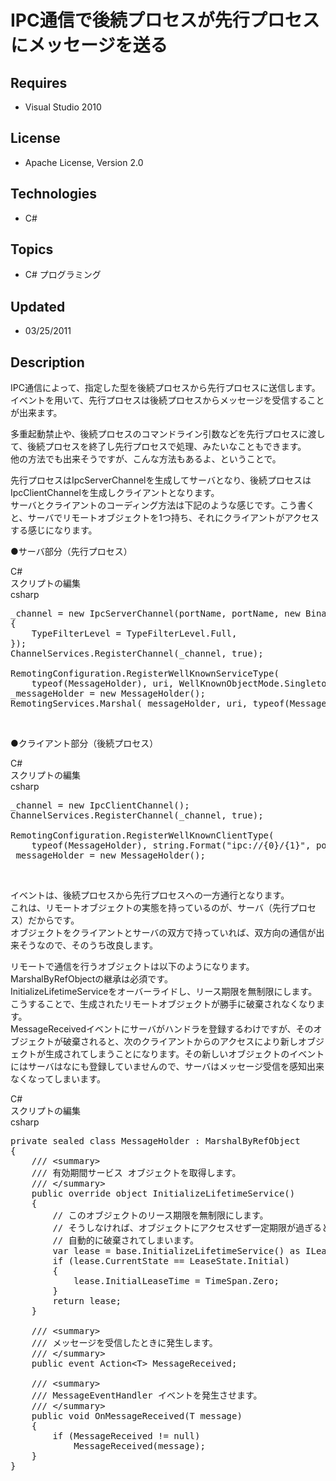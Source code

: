 # IPC通信で後続プロセスが先行プロセスにメッセージを送る
## Requires
- Visual Studio 2010
## License
- Apache License, Version 2.0
## Technologies
- C#
## Topics
- C# プログラミング
## Updated
- 03/25/2011
## Description

<p>IPC通信によって、指定した型を後続プロセスから先行プロセスに送信します。<br>
イベントを用いて、先行プロセスは後続プロセスからメッセージを受信することが出来ます。</p>
<p>多重起動禁止や、後続プロセスのコマンドライン引数などを先行プロセスに渡して、後続プロセスを終了し先行プロセスで処理、みたいなこともできます。<br>
他の方法でも出来そうですが、こんな方法もあるよ、ということで。</p>
<p>先行プロセスはIpcServerChannelを生成してサーバとなり、後続プロセスはIpcClientChannelを生成しクライアントとなります。<br>
サーバとクライアントのコーディング方法は下記のような感じです。こう書くと、サーバでリモートオブジェクトを1つ持ち、それにクライアントがアクセスする感じになります。</p>
<p>●サーバ部分（先行プロセス）</p>
<div class="scriptcode">
<div class="pluginEditHolder" pluginCommand="mceScriptCode">
<div class="title"><span>C#</span></div>
<div class="pluginEditHolderLink">スクリプトの編集</div>
<span class="hidden">csharp</span>

<div class="preview">
<pre class="csharp">_channel&nbsp;=&nbsp;<span class="cs__keyword">new</span>&nbsp;IpcServerChannel(portName,&nbsp;portName,&nbsp;<span class="cs__keyword">new</span>&nbsp;BinaryServerFormatterSinkProvider&nbsp;
{&nbsp;
&nbsp;&nbsp;&nbsp;&nbsp;TypeFilterLevel&nbsp;=&nbsp;TypeFilterLevel.Full,&nbsp;
});&nbsp;
ChannelServices.RegisterChannel(_channel,&nbsp;<span class="cs__keyword">true</span>);&nbsp;
&nbsp;
RemotingConfiguration.RegisterWellKnownServiceType(&nbsp;
&nbsp;&nbsp;&nbsp;&nbsp;<span class="cs__keyword">typeof</span>(MessageHolder),&nbsp;uri,&nbsp;WellKnownObjectMode.Singleton);&nbsp;
_messageHolder&nbsp;=&nbsp;<span class="cs__keyword">new</span>&nbsp;MessageHolder();&nbsp;
RemotingServices.Marshal(_messageHolder,&nbsp;uri,&nbsp;<span class="cs__keyword">typeof</span>(MessageHolder));&nbsp;
</pre>
</div>
</div>
</div>
<div class="endscriptcode">&nbsp;</div>
<p>●クライアント部分（後続プロセス）</p>
<div class="scriptcode">
<div class="pluginEditHolder" pluginCommand="mceScriptCode">
<div class="title"><span>C#</span></div>
<div class="pluginEditHolderLink">スクリプトの編集</div>
<span class="hidden">csharp</span>

<div class="preview">
<pre class="csharp">_channel&nbsp;=&nbsp;<span class="cs__keyword">new</span>&nbsp;IpcClientChannel();&nbsp;
ChannelServices.RegisterChannel(_channel,&nbsp;<span class="cs__keyword">true</span>);&nbsp;
&nbsp;
RemotingConfiguration.RegisterWellKnownClientType(&nbsp;
&nbsp;&nbsp;&nbsp;&nbsp;<span class="cs__keyword">typeof</span>(MessageHolder),&nbsp;<span class="cs__keyword">string</span>.Format(<span class="cs__string">&quot;ipc://{0}/{1}&quot;</span>,&nbsp;portName,&nbsp;uri));&nbsp;
_messageHolder&nbsp;=&nbsp;<span class="cs__keyword">new</span>&nbsp;MessageHolder();&nbsp;
</pre>
</div>
</div>
</div>
<div class="endscriptcode">&nbsp;</div>
<p>イベントは、後続プロセスから先行プロセスへの一方通行となります。<br>
これは、リモートオブジェクトの実態を持っているのが、サーバ（先行プロセス）だからです。<br>
オブジェクトをクライアントとサーバの双方で持っていれば、双方向の通信が出来そうなので、そのうち改良します。</p>
<p>リモートで通信を行うオブジェクトは以下のようになります。<br>
MarshalByRefObjectの継承は必須です。<br>
InitializeLifetimeServiceをオーバーライドし、リース期限を無制限にします。こうすることで、生成されたリモートオブジェクトが勝手に破棄されなくなります。<br>
MessageReceivedイベントにサーバがハンドラを登録するわけですが、そのオブジェクトが破棄されると、次のクライアントからのアクセスにより新しオブジェクトが生成されてしまうことになります。その新しいオブジェクトのイベントにはサーバはなにも登録していませんので、サーバはメッセージ受信を感知出来なくなってしまいます。</p>
<div class="scriptcode">
<div class="pluginEditHolder" pluginCommand="mceScriptCode">
<div class="title"><span>C#</span></div>
<div class="pluginEditHolderLink">スクリプトの編集</div>
<span class="hidden">csharp</span>

<div class="preview">
<pre class="csharp"><span class="cs__keyword">private</span>&nbsp;<span class="cs__keyword">sealed</span>&nbsp;<span class="cs__keyword">class</span>&nbsp;MessageHolder&nbsp;:&nbsp;MarshalByRefObject&nbsp;
{&nbsp;
&nbsp;&nbsp;&nbsp;&nbsp;<span class="cs__com">///&nbsp;&lt;summary&gt;</span>&nbsp;
&nbsp;&nbsp;&nbsp;&nbsp;<span class="cs__com">///&nbsp;有効期間サービス&nbsp;オブジェクトを取得します。</span>&nbsp;
&nbsp;&nbsp;&nbsp;&nbsp;<span class="cs__com">///&nbsp;&lt;/summary&gt;</span>&nbsp;
&nbsp;&nbsp;&nbsp;&nbsp;<span class="cs__keyword">public</span>&nbsp;<span class="cs__keyword">override</span>&nbsp;<span class="cs__keyword">object</span>&nbsp;InitializeLifetimeService()&nbsp;
&nbsp;&nbsp;&nbsp;&nbsp;{&nbsp;
&nbsp;&nbsp;&nbsp;&nbsp;&nbsp;&nbsp;&nbsp;&nbsp;<span class="cs__com">//&nbsp;このオブジェクトのリース期限を無制限にします。</span>&nbsp;
&nbsp;&nbsp;&nbsp;&nbsp;&nbsp;&nbsp;&nbsp;&nbsp;<span class="cs__com">//&nbsp;そうしなければ、オブジェクトにアクセスせず一定期限が過ぎると</span>&nbsp;
&nbsp;&nbsp;&nbsp;&nbsp;&nbsp;&nbsp;&nbsp;&nbsp;<span class="cs__com">//&nbsp;自動的に破棄されてしまいます。</span>&nbsp;
&nbsp;&nbsp;&nbsp;&nbsp;&nbsp;&nbsp;&nbsp;&nbsp;var&nbsp;lease&nbsp;=&nbsp;<span class="cs__keyword">base</span>.InitializeLifetimeService()&nbsp;<span class="cs__keyword">as</span>&nbsp;ILease;&nbsp;
&nbsp;&nbsp;&nbsp;&nbsp;&nbsp;&nbsp;&nbsp;&nbsp;<span class="cs__keyword">if</span>&nbsp;(lease.CurrentState&nbsp;==&nbsp;LeaseState.Initial)&nbsp;
&nbsp;&nbsp;&nbsp;&nbsp;&nbsp;&nbsp;&nbsp;&nbsp;{&nbsp;
&nbsp;&nbsp;&nbsp;&nbsp;&nbsp;&nbsp;&nbsp;&nbsp;&nbsp;&nbsp;&nbsp;&nbsp;lease.InitialLeaseTime&nbsp;=&nbsp;TimeSpan.Zero;&nbsp;
&nbsp;&nbsp;&nbsp;&nbsp;&nbsp;&nbsp;&nbsp;&nbsp;}&nbsp;
&nbsp;&nbsp;&nbsp;&nbsp;&nbsp;&nbsp;&nbsp;&nbsp;<span class="cs__keyword">return</span>&nbsp;lease;&nbsp;
&nbsp;&nbsp;&nbsp;&nbsp;}&nbsp;
&nbsp;
&nbsp;&nbsp;&nbsp;&nbsp;<span class="cs__com">///&nbsp;&lt;summary&gt;</span>&nbsp;
&nbsp;&nbsp;&nbsp;&nbsp;<span class="cs__com">///&nbsp;メッセージを受信したときに発生します。</span>&nbsp;
&nbsp;&nbsp;&nbsp;&nbsp;<span class="cs__com">///&nbsp;&lt;/summary&gt;</span>&nbsp;
&nbsp;&nbsp;&nbsp;&nbsp;<span class="cs__keyword">public</span>&nbsp;<span class="cs__keyword">event</span>&nbsp;Action&lt;T&gt;&nbsp;MessageReceived;&nbsp;
&nbsp;
&nbsp;&nbsp;&nbsp;&nbsp;<span class="cs__com">///&nbsp;&lt;summary&gt;</span>&nbsp;
&nbsp;&nbsp;&nbsp;&nbsp;<span class="cs__com">///&nbsp;MessageEventHandler&nbsp;イベントを発生させます。</span>&nbsp;
&nbsp;&nbsp;&nbsp;&nbsp;<span class="cs__com">///&nbsp;&lt;/summary&gt;</span>&nbsp;
&nbsp;&nbsp;&nbsp;&nbsp;<span class="cs__keyword">public</span>&nbsp;<span class="cs__keyword">void</span>&nbsp;OnMessageReceived(T&nbsp;message)&nbsp;
&nbsp;&nbsp;&nbsp;&nbsp;{&nbsp;
&nbsp;&nbsp;&nbsp;&nbsp;&nbsp;&nbsp;&nbsp;&nbsp;<span class="cs__keyword">if</span>&nbsp;(MessageReceived&nbsp;!=&nbsp;<span class="cs__keyword">null</span>)&nbsp;
&nbsp;&nbsp;&nbsp;&nbsp;&nbsp;&nbsp;&nbsp;&nbsp;&nbsp;&nbsp;&nbsp;&nbsp;MessageReceived(message);&nbsp;
&nbsp;&nbsp;&nbsp;&nbsp;}&nbsp;
}&nbsp;
</pre>
</div>
</div>
</div>
<div class="endscriptcode">&nbsp;</div>
